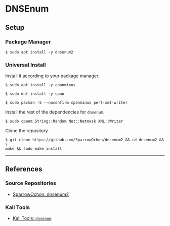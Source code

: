 # DNSEnum

## Setup

### Package Manager

```
$ sudo apt install -y dnsenum2
```

### Universal Install

Install it according to your package manager.

```
$ sudo apt install -y cpanminus

$ sudo dnf install -y cpan

$ sudo pacman -S --noconfirm cpanminus perl-xml-writer
```

Install the rest of the dependencies for `dnsenum`.

```
$ sudo cpanm String::Random Net::Netmask XML::Writer
```

Clone the repository

```
$ git clone https://github.com/SparrowOchon/dnsenum2 && cd dnsenum2 && \
make && sudo make install
```

---
## References

### Source Repositories

- [SparrowOchon: dnsenum2](https://github.com/SparrowOchon/dnsenum2)

### Kali Tools

- [Kali Tools: `dnsenum`](https://www.kali.org/tools/dnsenum/)